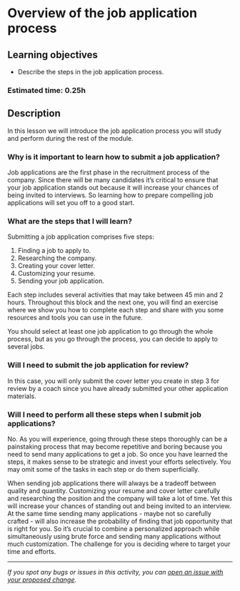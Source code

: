 # Overview of the job application process

## Learning objectives

- Describe the steps in the job application process.

### **Estimated time**: 0.25h

## Description

In this lesson we will introduce the job application process you will study and perform during the rest of the module. 

### Why is it important to learn how to submit a job application?

Job applications are the first phase in the recruitment process of the company. Since there will be many candidates it’s critical to ensure that your job application stands out because it will increase your chances of being invited to interviews. So learning how to prepare compelling job applications will set you off to a good start. 

### What are the steps that I will learn?

Submitting a job application comprises five steps:

1. Finding a job to apply to.
2. Researching the company.
3. Creating your cover letter.
4. Customizing your resume.
5. Sending your job application.

Each step includes several activities that may take between 45 min and 2 hours. Throughout this block and the next one, you will find an exercise where we show you how to complete each step and share with you some resources and tools you can use in the future. 

You should select at least one job application to go through the whole process, but as you go through the process, you can decide to apply to several jobs.

### Will I need to submit the job application for review?

In this case, you will only submit the cover letter you create in step 3 for review by a coach since you have already submitted your other application materials.

### Will I need to perform all these steps when I submit job applications?

No. As you will experience, going through these steps thoroughly can be a painstaking process that may become repetitive and boring because you need to send many applications to get a job. So once you have learned the steps, it makes sense to be strategic and invest your efforts selectively. You may omit some of the tasks in each step or do them superficially.

When sending job applications there will always be a tradeoff between quality and quantity. Customizing your resume and cover letter carefully and researching the position and the company will take a lot of time. Yet this will increase your chances of standing out and being invited to an interview. At the same time sending many applications - maybe not so carefully crafted - will also increase the probability of finding that job opportunity that is right for you. So it’s crucial to combine a personalized approach while simultaneously using brute force and sending many applications without much customization. The challenge for you is deciding where to target your time and efforts.

---

*If you spot any bugs or issues in this activity, you can [open an issue with your proposed change](https://github.com/microverseinc/curriculum-transversal-skills/blob/main/git-github/articles/open_issue.md).*
